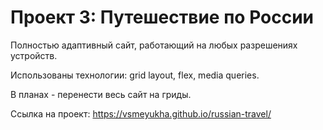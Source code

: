 # Проект 3: Путешествие по России

Полностью адаптивный сайт, работающий на любых разрешениях устройств. 

Использованы технологии: grid layout, flex, media queries. 

В планах - перенести весь сайт на гриды. 

Ссылка на проект: https://vsmeyukha.github.io/russian-travel/